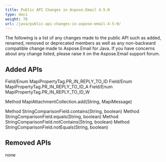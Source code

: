 ```yaml
---
title: Public API Changes in Aspose.Email 4.5.0
type: docs
weight: 70
url: /java/public-api-changes-in-aspose-email-4-5-0/
---
```


The following is a list of any changes made to the public API such as added, renamed, removed or deprecated members as well as any non-backward compatible change made to Aspose.Email for Java. If you have concerns about any change listed, please raise it on the Aspose.Email support forum.
## **Added APIs**
Field/Enum MapiPropertyTag.PR_IN_REPLY_TO_ID
Field/Enum MapiPropertyTag.PR_IN_REPLY_TO_ID_A
Field/Enum MapiPropertyTag.PR_IN_REPLY_TO_ID_W

Method MapiAttachmentCollection.add(String, MapiMessage)

Method StringComparisonField.contains(String, boolean)
Method StringComparisonField.equals(String, boolean)
Method StringComparisonField.notContains(String, boolean)
Method StringComparisonField.notEquals(String, boolean)
## **Removed APIs**
none
